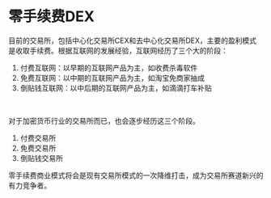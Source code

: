 # 零手续费DEX

目前的交易所，包括中心化交易所CEX和去中心化交易所DEX，主要的盈利模式是收取手续费。根据互联网的发展经验，互联网经历了三个大的阶段：

1. 付费互联网：以早期的互联网产品为主，如收费杀毒软件
2. 免费互联网：以中期的互联网产品为主，如淘宝免商家抽成
3. 倒贴钱互联网：以中后期的互联网产品为主，如滴滴打车补贴

​

对于加密货币行业的交易所而已，也会逐步经历这三个阶段。

1. 付费交易所
2. 免费交易所
3. 倒贴钱交易所

零手续费商业模式将会是现有交易所模式的一次降维打击，成为交易所赛道新兴的有力竞争者。[  
](https://doc.zgoat.org/chan-pin-ji-gui-hua/wei-lai-gui-hua)

